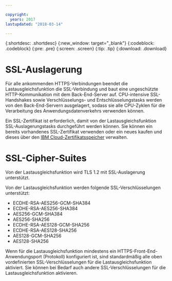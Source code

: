```yaml
---

copyright:
  years: 2017
lastupdated: "2018-03-14"

---
```


{:shortdesc: .shortdesc}
{:new_window: target="_blank"}
{:codeblock: .codeblock}
{:pre: .pre}
{:screen: .screen}
{:tip: .tip}
{:download: .download}

# SSL-Auslagerung

Für alle ankommenden HTTPS-Verbindungen beendet die Lastausgleichsfunktion die SSL-Verbindung und baut eine ungeschützte HTTP-Kommunikation mit dem Back-End-Server auf. CPU-intensive SSL-Handshakes sowie Verschlüsselungs- und Entschlüsselungstasks werden von den Back-End-Servern ausgelagert, sodass sie alle CPU-Zyklen für die Verarbeitung des Anwendungsdatenverkehrs verwenden können. 

Ein SSL-Zertifikat ist erforderlich, damit von der Lastausgleichsfunktion SSL-Auslagerungstasks durchgeführt werden können. Sie können ein bereits vorhandenes SSL-Zertifikat verwenden oder ein neues kaufen und dieses über den [IBM Cloud-Zertifikatsspeicher](https://control.softlayer.com/security/sslcerts) verwalten. 

# SSL-Cipher-Suites
Von der Lastausgleichsfunktion wird TLS 1.2 mit SSL-Auslagerung unterstützt.

Von der Lastausgleichsfunktion werden folgende SSL-Verschlüsselungen unterstützt:

* ECDHE-RSA-AES256-GCM-SHA384
* ECDHE-RSA-AES256-SHA384
* AES256-GCM-SHA384
* AES256-SHA256
* ECDHE-RSA-AES128-GCM-SHA256
* ECDHE-RSA-AES128-SHA256
* AES128-GCM-SHA256
* AES128-SHA256

Wenn für die Lastausgleichsfunktion mindestens ein HTTPS-Front-End-Anwendungsport (Protokoll) konfiguriert ist, sind standardmäßig alle oben vordefinierten SSL-Verschlüsselungen für die Lastausgleichsfunktion aktiviert. Sie können bei Bedarf auch andere SSL-Verschlüsselungen für die Lastausgleichsfunktion aktivieren.
